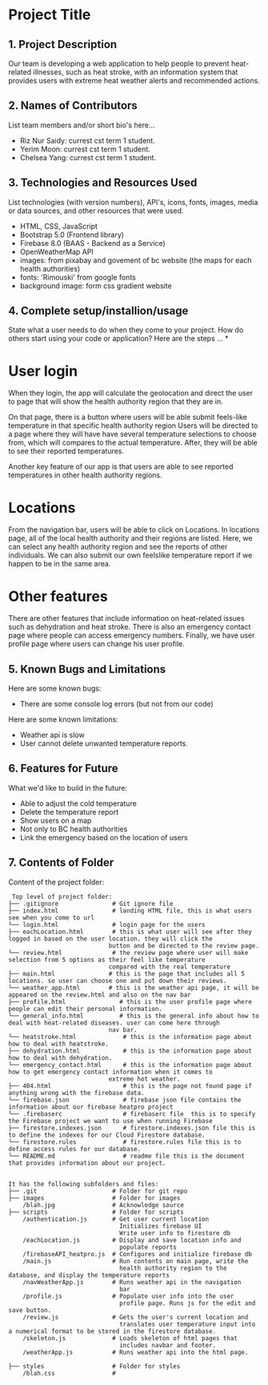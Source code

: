 # Project Title

## 1. Project Description
Our team is developing a web application to help people to prevent heat-related illnesses, such as heat stroke, with an information system that provides users with extreme heat weather alerts and recommended actions.

## 2. Names of Contributors
List team members and/or short bio's here... 
* Riz Nur Saidy: currest cst term 1 student.
* Yerim Moon: currest cst term 1 student.
* Chelsea Yang: currest cst term 1 student. 
	
## 3. Technologies and Resources Used
List technologies (with version numbers), API's, icons, fonts, images, media or data sources, and other resources that were used.
* HTML, CSS, JavaScript
* Bootstrap 5.0 (Frontend library)
* Firebase 8.0 (BAAS - Backend as a Service)
* OpenWeatherMap API
* images: from pixabay and govement of bc website (the maps for each health authorities)
* fonts: 'Rimouski' from google fonts
* background image: form css gradient website


## 4. Complete setup/installion/usage
State what a user needs to do when they come to your project.  How do others start using your code or application?
Here are the steps ...
* 
<h1>User login</h1>
<p>
When they login, the app will calculate the geolocation and direct the user to page that will show the health authority region that they are in.
</p>
<p>
On that page, there is a button where users will be able submit feels-like temperature in that specific health authority region 
Users will be directed to a page where they will have have several temperature selections to choose from, which will compares to the actual temperature. After, they will be able to see their reported temperatures.
</p>
<p>
Another key feature of our app is that users are able to see reported temperatures in other health authority regions. 
</p>
<h1>Locations</h1>
<p>From the navigation bar, users will be able to click on Locations. In locations page, all of the local health authority and their regions are listed. Here, we can select any health authority region and see the reports of other individuals. We can also submit our own feelslike temperature report if we happen to be in the same area. </p>
<h1>Other features</h1>
<p>There are other features that include information on heat-related issues such as dehydration and heat stroke. There is also an emergency contact page where people can access emergency numbers. Finally, we have user profile page where users can change his user profile.</p>

## 5. Known Bugs and Limitations
Here are some known bugs:
* There are some console log errors (but not from our code)

Here are some known limitations:
* Weather api is slow
* User cannot delete unwanted temperature reports.

## 6. Features for Future
What we'd like to build in the future:
* Able to adjust the cold temperature
* Delete the temperature report
* Show users on a map
* Not only to BC health authorities
* Link the emergency based on the location of users
	
## 7. Contents of Folder
Content of the project folder:

```
 Top level of project folder: 
├── .gitignore               # Git ignore file
├── index.html               # landing HTML file, this is what users see when you come to url
└── login.html               # login page for the users
├── eachLocation.html        # this is what user will see after they logged in based on the user location. they will click the 
                            button and be directed to the review page. 
└── review.html              # the review page where user will make selection from 5 options as their feel like temperature 
                            compared with the real temperature
├── main.html               # this is the page that includes all 5 locations. so user can choose one and put down their reviews. 
└── weather_app.html        # this is the weather api page, it will be appeared on the review.html and also on the nav bar
├── profile.html               # this is the user profile page where people can edit their personal information. 
└── general_info.html          # this is the general info about how to deal with heat-related diseases. user can come here through 
                            nav bar.  
└── heatstroke.html             # this is the information page about how to deal with heatstroke. 
├── dehydration.html            # this is the information page about how to deal with dehydration. 
└── emergency_contact.html      # this is the information page about how to get emergency contact information when it comes to 
                            extreme hot weather. 
├── 404.html                    # this is the page not found page if anything wrong with the firebase data.
└── firebase.json               # firebase json file contains the information about our firebase heatpro project
└── .firebaserc                 # firebaserc file  this is to specify the Firebase project we want to use when running Firebase 
├── firestore.indexes.json      # firestore.indexes.json file this is to define the indexes for our Cloud Firestore database. 
└── firestore.rules             # firestore.rules file this is to define access rules for our database.
└── README.md                   # readme file this is the document that provides information about our project.


It has the following subfolders and files:
├── .git                     # Folder for git repo
├── images                   # Folder for images
    /blah.jpg                # Acknowledge source
├── scripts                  # Folder for scripts
    /authentication.js       # Get user current location
                               Initializes firebase UI
                               Write user info to firestore db
    /eachLocation.js         # Display and save location info and
                               populate reports
    /firebaseAPI_heatpro.js  # Configures and initialize firebase db
    /main.js                 # Run contents on main page, write the 
                               health authority region to the database, and display the temperature reports
    /navWeatherApp.js        # Runs weather api in the navigation
                               bar
    /profile.js              # Populate user info into the user 
                               profile page. Runs js for the edit and save button. 
    /review.js               # Gets the user's current location and 
                               translates user temperature input into a numerical format to be stored in the firestore database. 
    /skeleton.js             # Loads skeleton of html pages that 
                               includes navbar and footer. 
    /weatherApp.js           # Runs weather api into the html page. 

├── styles                   # Folder for styles
    /blah.css                # 



```


